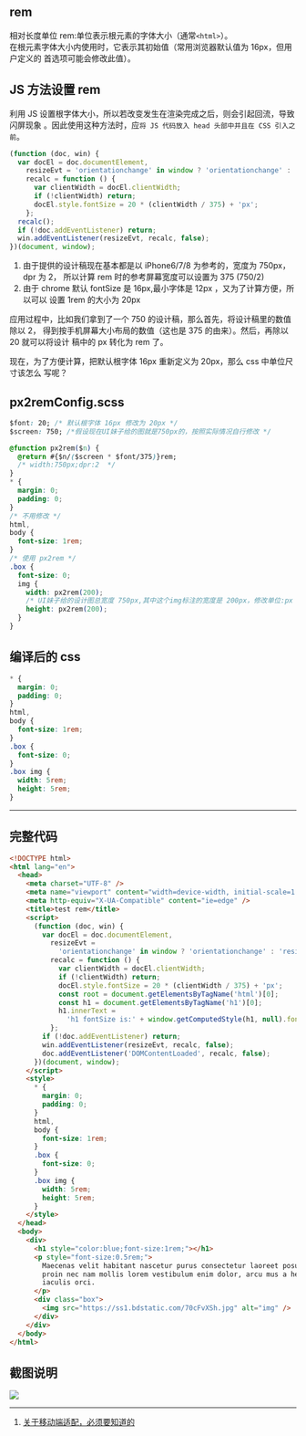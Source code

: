 ## rem

相对长度单位 rem:单位表示根元素的字体大小（通常`<html>`）。  
在根元素字体大小内使用时，它表示其初始值（常用浏览器默认值为 16px，但用户定义的
首选项可能会修改此值）。

## JS 方法设置 rem

利用 JS 设置根字体大小，所以若改变发生在渲染完成之后，则会引起回流，导致闪屏现象
。因此使用这种方法时，应`将 JS 代码放入 head 头部中并且在 CSS 引入之前`。

```javascript
(function (doc, win) {
  var docEl = doc.documentElement,
    resizeEvt = 'orientationchange' in window ? 'orientationchange' : 'resize',
    recalc = function () {
      var clientWidth = docEl.clientWidth;
      if (!clientWidth) return;
      docEl.style.fontSize = 20 * (clientWidth / 375) + 'px';
    };
  recalc();
  if (!doc.addEventListener) return;
  win.addEventListener(resizeEvt, recalc, false);
})(document, window);
```

1. 由于提供的设计稿现在基本都是以 iPhone6/7/8 为参考的，宽度为 750px，dpr 为 2，
   所以计算 rem 时的参考屏幕宽度可以设置为 375 (750/2)
2. 由于 chrome 默认 fontSize 是 16px,最小字体是 12px ，又为了计算方便，所以可以
   设置 1rem 的大小为 20px

应用过程中，比如我们拿到了一个 750 的设计稿，那么首先，将设计稿里的数值除以 2，
得到按手机屏幕大小布局的数值（这也是 375 的由来）。然后，再除以 20 就可以将设计
稿中的 px 转化为 rem 了。

现在，为了方便计算，把默认根字体 16px 重新定义为 20px，那么 css 中单位尺寸该怎么
写呢？

## px2remConfig.scss

```css
$font: 20; /* 默认根字体 16px 修改为 20px */
$screen: 750; /*假设现在UI妹子给的图就是750px的，按照实际情况自行修改 */

@function px2rem($n) {
  @return #{$n/($screen * $font/375)}rem;
  /* width:750px;dpr:2  */
}
* {
  margin: 0;
  padding: 0;
}
/* 不用修改 */
html,
body {
  font-size: 1rem;
}
/* 使用 px2rem */
.box {
  font-size: 0;
  img {
    width: px2rem(200);
    /* UI妹子给的设计图总宽度 750px,其中这个img标注的宽度是 200px，修改单位:px --> rem */
    height: px2rem(200);
  }
}
```

## 编译后的 css

```css
* {
  margin: 0;
  padding: 0;
}
html,
body {
  font-size: 1rem;
}
.box {
  font-size: 0;
}
.box img {
  width: 5rem;
  height: 5rem;
}
```

---

## 完整代码

```html
<!DOCTYPE html>
<html lang="en">
  <head>
    <meta charset="UTF-8" />
    <meta name="viewport" content="width=device-width, initial-scale=1.0" />
    <meta http-equiv="X-UA-Compatible" content="ie=edge" />
    <title>test rem</title>
    <script>
      (function (doc, win) {
        var docEl = doc.documentElement,
          resizeEvt =
            'orientationchange' in window ? 'orientationchange' : 'resize',
          recalc = function () {
            var clientWidth = docEl.clientWidth;
            if (!clientWidth) return;
            docEl.style.fontSize = 20 * (clientWidth / 375) + 'px';
            const root = document.getElementsByTagName('html')[0];
            const h1 = document.getElementsByTagName('h1')[0];
            h1.innerText =
              'h1 fontSize is:' + window.getComputedStyle(h1, null).fontSize;
          };
        if (!doc.addEventListener) return;
        win.addEventListener(resizeEvt, recalc, false);
        doc.addEventListener('DOMContentLoaded', recalc, false);
      })(document, window);
    </script>
    <style>
      * {
        margin: 0;
        padding: 0;
      }
      html,
      body {
        font-size: 1rem;
      }
      .box {
        font-size: 0;
      }
      .box img {
        width: 5rem;
        height: 5rem;
      }
    </style>
  </head>
  <body>
    <div>
      <h1 style="color:blue;font-size:1rem;"></h1>
      <p style="font-size:0.5rem;">
        Maecenas velit habitant nascetur purus consectetur laoreet posuere,
        proin nec nam mollis lorem vestibulum enim dolor, arcu mus a hendrerit
        iaculis orci.
      </p>
      <div class="box">
        <img src="https://ss1.bdstatic.com/70cFvXSh.jpg" alt="img" />
      </div>
    </div>
  </body>
</html>
```

## 截图说明

<img src='https://loremxuetengfei.oss-cn-beijing.aliyuncs.com/remUnit-1554395523.jpg'/>

---

1. [关于移动端适配，必须要知道的](https://segmentfault.com/a/1190000019207842#articleHeader14)
